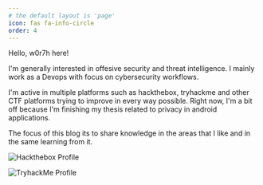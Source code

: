 ```yaml
---
# the default layout is 'page'
icon: fas fa-info-circle
order: 4
---
```


Hello, w0r7h here! 
 
I'm generally interested in offesive security and threat intelligence.
I mainly work as a Devops with focus on cybersecurity workflows.  

I'm active in multiple platforms such as hackthebox, tryhackme and other CTF platforms 
trying to improve in every way possible. Right now, I'm a bit off because I'm finishing my thesis
related to privacy in android applications.

The focus of this blog its to share knowledge in the areas that I like and in the same learning from it.

![Hackthebox Profile](https://www.hackthebox.com/badge/image/1494140)

![TryhackMe Profile](https://tryhackme-badges.s3.amazonaws.com/w0r7h.png)